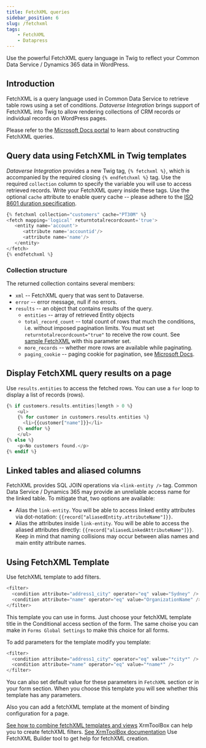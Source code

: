 ```yaml
---
title: FetchXML queries
sidebar_position: 6
slug: /fetchxml
tags:
    - FetchXML
    - Datapress
---
```


<p class="lead">Use the powerful FetchXML query language in Twig to reflect your Common Data Service / Dynamics 365 data in WordPress.</p>

## Introduction

FetchXML is a query language used in Common Data Service to retrieve table rows using a set of conditions. *Dataverse Integration* brings support of FetchXML into Twig to allow rendering collections of CRM records or individual records on WordPress pages.

Please refer to the [Microsoft Docs portal](https://docs.microsoft.com/power-apps/developer/data-platform/use-fetchxml-construct-query) to learn about constructing FetchXML queries.

## Query data using FetchXML in Twig templates

*Dataverse Integration* provides a new Twig tag, `{% fetchxml %}`, which is accompanied by the required closing `{% endfetchxml %}` tag. Use the required `collection` column to specify the variable you will use to access retrieved records. Write your FetchXML query inside these tags. Use the optional `cache` attribute to enable query cache -- please adhere to the [ISO 8601 duration specification](https://en.wikipedia.org/wiki/ISO_8601#Durations).

```php
{% fetchxml collection="customers" cache="PT30M" %}
<fetch mapping='logical' returntotalrecordcount='true'>  
   <entity name='account'>
      <attribute name='accountid'/>
      <attribute name='name'/>
   </entity>
</fetch>
{% endfetchxml %}
```

### Collection structure

The returned collection contains several members:

- `xml` -- FetchXML query that was sent to Dataverse.
- `error` -- error message, null if no errors.
- `results` -- an object that contains results of the query.
  - `entities` -- array of retrieved Entity objects
  - `total_record_count` -- total count of rows that much the conditions, i.e. without imposed pagination limits. You must set `returntotalrecordcount="true"` to receive the row count. See [sample FetchXML](https://crmtipoftheday.com/1207/check-applied-entity-permissions-in-portals/) with this parameter set.
  - `more_records` -- whether more rows are available while paginating.
  - `paging_cookie` -- paging cookie for pagination, see [Microsoft Docs](https://docs.microsoft.com/en-us/powerapps/developer/common-data-service/org-service/page-large-result-sets-with-fetchxml).

## Display FetchXML query results on a page

Use `results.entities` to access the fetched rows. You can use a `for` loop to display a list of records (rows).

```php
{% if customers.results.entities|length > 0 %}
    <ul>
    {% for customer in customers.results.entities %}
      <li>{{customer["name"]}}</li>
    {% endfor %}
    </ul>
{% else %}
    <p>No customers found.</p>
{% endif %}
```

## Linked tables and aliased columns

FetchXML provides SQL JOIN operations via `<link-entity />` tag. Common Data Service / Dynamics 365 may provide an unreliable access name for the linked table. To mitigate that, two options are available:

- Alias the `link-entity`. You will be able to access linked entity attributes via dot-notation: `{{record["aliasedEntity.attributeName"]}}`.
- Alias the attributes inside `link-entity`. You will be able to access the aliased attributes directly: `{{record["aliasedLinkedAttributeName"]}}`. Keep in mind that naming collisions may occur between alias names and main entity attribute names.

## Using FetchXML Template

Use fetchXML template to add filters. 

```php
<filter>
  <condition attribute="address1_city" operator="eq" value="Sydney" />
  <condition attribute="name" operator="eq" value="OrganizationName" />
</filter>
```

This template you can use in forms. Just choose your fetchXML template title in the Conditional access section of the form. The same choise you can make in `Forms Global Settings` to make this choice for all forms.

To add parameters for the template modify you template: 

```php
<filter>
  <condition attribute="address1_city" operator="eq" value="*city*" />
  <condition attribute="name" operator="eq" value="*name*" />
</filter>
```

You can also set default value for these parameters in `FetchXML` section or in your form section. When you choose this template you will see whether this template has any parameters.

Also you can add a fetchXML template at the moment of binding configuration for a page.

[See how to combine fetchXML templates and views](views.md#parameterize-your-views)
XrmToolBox can help you to create fetchXML filters. [See XrmToolBox documentation](https://www.xrmtoolbox.com/documentation/) Use FetchXML Builder tool to get help for fetchXML creation.